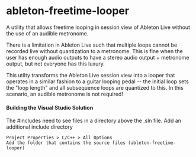 # ableton-freetime-looper
A utility that allows freetime looping in session view of Ableton Live without the use of an audible metronome.

There is a limitation in Ableton Live such that multiple loops cannot be recorded live without quantization to a metronome. This is fine when the user has enough audio outputs to have a stereo audio output + metronome output, but not everyone has this luxury.

This utilty transforms the Ableton Live session view into a looper that operates in a similar fashion to a guitar looping pedal -- the initial loop sets the "loop length" and all subsequence loops are quantized to this. In this scenario, an audible metronome is not required!

#### Building the Visual Studio Solution

The #includes need to see files in a directory above the .sln file. Add an additional include directory

    Project Properties > C/C++ > All Options
    Add the folder that contains the source files (ableton-freetime-looper)
